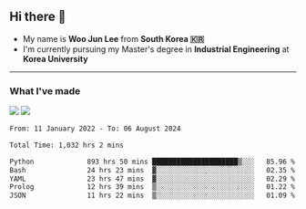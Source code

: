 ## Hi there 👋

- My name is **Woo Jun Lee** from **South Korea 🇰🇷**
- I'm currently pursuing my Master's degree in **Industrial Engineering** at **Korea University**

---

### What I've made

<a href="https://share.streamlit.io/tomtom1103/kuiai_hackathon_2022/main/JL_app.py"><img src="https://img.shields.io/badge/Journey Lee-161B22?style=for-the-badge&logo=streamlit&logoColor=FF4B4B"/></a> <a href="https://jeon-100.github.io/Dangzang/"><img src="https://img.shields.io/badge/당신을 위한 장학금, 당장!-161B22?style=for-the-badge&logo=react&logoColor=#61DAFB"/></a>

<!--START_SECTION:waka-->

```txt
From: 11 January 2022 - To: 06 August 2024

Total Time: 1,032 hrs 2 mins

Python             893 hrs 50 mins █████████████████████▒░░░   85.96 %
Bash               24 hrs 23 mins  ▓░░░░░░░░░░░░░░░░░░░░░░░░   02.35 %
YAML               23 hrs 47 mins  ▓░░░░░░░░░░░░░░░░░░░░░░░░   02.29 %
Prolog             12 hrs 39 mins  ▒░░░░░░░░░░░░░░░░░░░░░░░░   01.22 %
JSON               11 hrs 22 mins  ▒░░░░░░░░░░░░░░░░░░░░░░░░   01.09 %
```

<!--END_SECTION:waka-->
